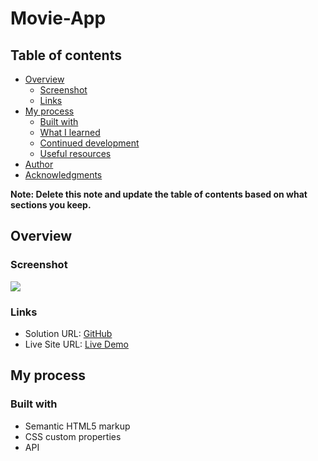 # Movie-App

## Table of contents

- [Overview](#overview)
  - [Screenshot](#screenshot)
  - [Links](#links)
- [My process](#my-process)
  - [Built with](#built-with)
  - [What I learned](#what-i-learned)
  - [Continued development](#continued-development)
  - [Useful resources](#useful-resources)
- [Author](#author)
- [Acknowledgments](#acknowledgments)

**Note: Delete this note and update the table of contents based on what sections you keep.**

## Overview

### Screenshot

![](./screenshot.png)

### Links

- Solution URL: [GitHub](https://github.com/ricardoleonh/Movie-App)
- Live Site URL: [Live Demo](https://ricardoleonh.github.io/Movie-App/)

## My process

### Built with

- Semantic HTML5 markup
- CSS custom properties
- API

